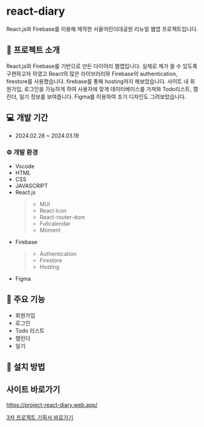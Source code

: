 # react-diary
React.js와 Firebase를 이용해 제작한 서울어린이대공원 리뉴얼 웹앱 프로젝트입니다.




## 📕 프로젝트 소개
React.js와 Firebase를 기반으로 만든 다이어리 웹앱입니다.
실제로 제가 쓸 수 있도록 구현하고자 하였고 React의 많은 라이브러리와 Firebase의 authentication, firestore를 사용했습니다. firebase를 통해 hosting까지 해보았습니다.
사이트 내 회원가입, 로그인을 가능하게 하여 사용자에 맞게 데이터베이스를 가져와 Todo리스트, 캘린더, 일기 정보를 보여줍니다.
Figma를 이용하여 초기 디자인도 그려보았습니다.



## 💻 개발 기간
* 2024.02.28 ~ 2024.03.19

### ⚙ 개발 환경
* Vscode
* HTML
* CSS
* JAVASCRIPT
* React.js
  > * MUI
  > * React Icon
  > * React-router-dom
  > * Fullcalendar
  > * Moment
* Firebase
  > * Authentication
  > * Firestore
  > * Hosting
* Figma


## 📌 주요 기능
* 회원가입
* 로그인
* Todo 리스트
* 캘린더
* 일기



## 📢 설치 방법


## 사이트 바로가기
<https://project-react-diary.web.app/>


[3차 프로젝트 기획서 바로가기](https://yjjang39.github.io/react-diary/diary_upload.pdf)


















